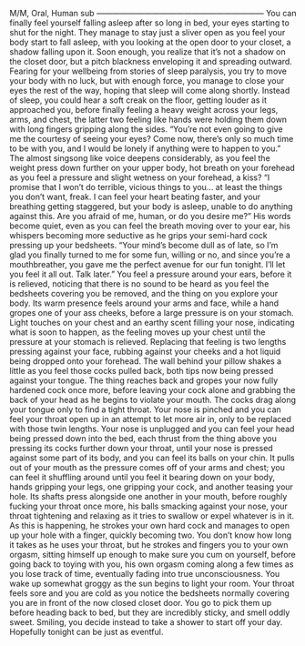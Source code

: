 M/M, Oral, Human sub
—————————————————————
     You can finally feel yourself falling asleep after so long in bed, your eyes starting to shut for the night. They manage to stay just a sliver open as you feel your body start to fall asleep, with you looking at the open door to your closet, a shadow falling upon it. Soon enough, you realize that it’s not a shadow on the closet door, but a pitch blackness enveloping it and spreading outward. Fearing for your wellbeing from stories of sleep paralysis, you try to move your body with no luck, but with enough force, you manage to close your eyes the rest of the way, hoping that sleep will come along shortly.
     Instead of sleep, you could hear a soft creak on the floor, getting louder as it approached you, before finally feeling a heavy weight across your legs, arms, and chest, the latter two feeling like hands were holding them down with long fingers gripping along the sides.
“You’re not even going to give me the courtesy of seeing your eyes? Come now, there’s only so much time to be with you, and I would be lonely if anything were to happen to you.” The almost singsong like voice deepens considerably, as you feel the weight press down further on your upper body, hot breath on your forehead as you feel a pressure and slight wetness on your forehead, a kiss? “I promise that I won’t do terrible, vicious things to you... at least the things you don’t want, freak. I can feel your heart beating faster, and your breathing getting staggered, but your body is asleep, unable to do anything against this. Are you afraid of me, human, or do you desire me?” His words become quiet, even as you can feel the breath moving over to your ear, his whispers becoming more seductive as he grips your semi-hard cock pressing up your bedsheets.
     “Your mind’s become dull as of late, so I’m glad you finally turned to me for some fun, willing or no, and since you’re a mouthbreather, you gave me the perfect avenue for our fun tonight. I’ll let you feel it all out. Talk later.” You feel a pressure around your ears, before it is relieved, noticing that there is no sound to be heard as you feel the bedsheets covering you be removed, and the thing on you explore your body. Its warm presence feels around your arms and face, while a hand gropes one of your ass cheeks, before a large pressure is on your stomach. Light touches on your chest and an earthy scent filling your nose, indicating what is soon to happen, as the feeling moves up your chest until the pressure at your stomach is relieved.
     Replacing that feeling is two lengths pressing against your face, rubbing against your cheeks and a hot liquid being dropped onto your forehead. The wall behind your pillow shakes a little as you feel those cocks pulled back, both tips now being pressed against your tongue. The thing reaches back and gropes your now fully hardened cock once more, before leaving your cock alone and grabbing the back of your head as he begins to violate your mouth. The cocks drag along your tongue only to find a tight throat. Your nose is pinched and you can feel your throat open up in an attempt to let more air in, only to be replaced with those twin lengths. Your nose is unplugged and you can feel your head being pressed down into the bed, each thrust from the thing above you pressing its cocks further down your throat, until your nose is pressed against some part of its body, and you can feel its balls on your chin. 
     It pulls out of your mouth as the pressure comes off of your arms and chest; you can feel it shuffling around until you feel it bearing down on your body, hands gripping your legs, one gripping your cock, and another teasing your hole. Its shafts press alongside one another in your mouth, before roughly fucking your throat once more, his balls smacking against your nose, your throat tightening and relaxing as it tries to swallow or expel whatever is in it. As this is happening, he strokes your own hard cock and manages to open up your hole with a finger, quickly becoming two. You don’t know how long it takes as he uses your throat, but he strokes and fingers you to your own orgasm, sitting himself up enough to make sure you cum on yourself, before going back to toying with you, his own orgasm coming along a few times as you lose track of time, eventually fading into true unconsciousness.
     You wake up somewhat groggy as the sun begins to light your room. Your throat feels sore and you are cold as you notice the bedsheets normally covering you are in front of the now closed closet door. You go to pick them up before heading back to bed, but they are incredibly sticky, and smell oddly sweet. Smiling, you decide instead to take a shower to start off your day. Hopefully tonight can be just as eventful.
